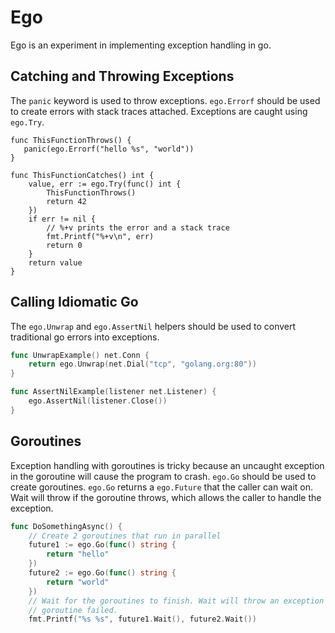 # Ego

Ego is an experiment in implementing exception handling in go.

## Catching and Throwing Exceptions

The `panic` keyword is used to throw exceptions. `ego.Errorf` should be used to
create errors with stack traces attached. Exceptions are caught using
`ego.Try`.

```
func ThisFunctionThrows() {
   panic(ego.Errorf("hello %s", "world"))
}

func ThisFunctionCatches() int {
    value, err := ego.Try(func() int {
        ThisFunctionThrows()
        return 42
    })
    if err != nil {
        // %+v prints the error and a stack trace
        fmt.Printf("%+v\n", err)
        return 0
    }
    return value
}
```

## Calling Idiomatic Go 

The `ego.Unwrap` and `ego.AssertNil` helpers should be used to convert
traditional go errors into exceptions.

```go
func UnwrapExample() net.Conn {
    return ego.Unwrap(net.Dial("tcp", "golang.org:80"))
}

func AssertNilExample(listener net.Listener) {
    ego.AssertNil(listener.Close())
}
```

## Goroutines

Exception handling with goroutines is tricky because an uncaught exception in
the goroutine will cause the program to crash. `ego.Go` should be used to
create goroutines. `ego.Go` returns a `ego.Future` that the caller can wait on.
Wait will throw if the goroutine throws, which allows the caller to handle the
exception.

```go
func DoSomethingAsync() {
    // Create 2 goroutines that run in parallel
    future1 := ego.Go(func() string {
        return "hello"
    })
    future2 := ego.Go(func() string {
        return "world"
    })
    // Wait for the goroutines to finish. Wait will throw an exception if the
    // goroutine failed.
    fmt.Printf("%s %s", future1.Wait(), future2.Wait())
```
